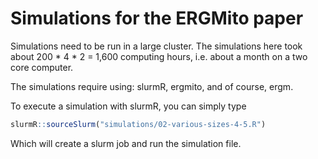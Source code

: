 # Simulations for the ERGMito paper

Simulations need to be run in a large cluster. The simulations here took about
200 * 4 * 2 = 1,600 computing hours, i.e. about a month on a two core computer.

The simulations require using: slurmR, ergmito, and of course, ergm.

To execute a simulation with slurmR, you can simply type

```r
slurmR::sourceSlurm("simulations/02-various-sizes-4-5.R")
```

Which will create a slurm job and run the simulation file.

